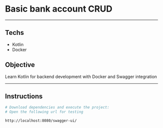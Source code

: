 # Basic bank account CRUD
___
## Techs
- Kotlin
- Docker

## Objective

Learn Kotlin for backend development
with Docker and Swagger integration

___

## Instructions

```bash
# Download dependencies and execute the project:
# Open the following url for testing

http://localhost:8080/swagger-ui/
```

